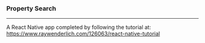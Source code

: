 ### Property Search
---
A React Native app completed by following the tutorial at:
https://www.raywenderlich.com/126063/react-native-tutorial
